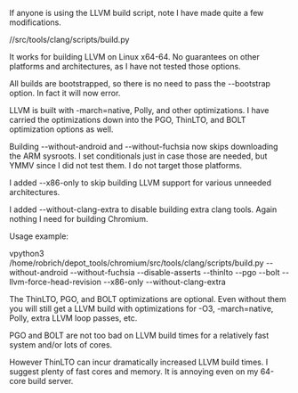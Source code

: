 If anyone is using the LLVM build script, note I have made quite a few modifications.

//src/tools/clang/scripts/build.py

It works for building LLVM on Linux x64-64. No guarantees on other platforms and architectures, as I have not tested those options.

All builds are bootstrapped, so there is no need to pass the --bootstrap option. In fact it will now error.

LLVM is built with -march=native, Polly, and other optimizations. I have carried the optimizations down into the PGO, ThinLTO, and BOLT optimization options as well.

Building --without-android and --without-fuchsia now skips downloading the ARM sysroots. I set conditionals just in case those are needed, but YMMV since I did not test them. I do not target those platforms.

I added --x86-only to skip building LLVM support for various unneeded architectures.

I added --without-clang-extra to disable building extra clang tools. Again nothing I need for building Chromium.

Usage example:

vpython3 /home/robrich/depot_tools/chromium/src/tools/clang/scripts/build.py --without-android --without-fuchsia --disable-asserts --thinlto --pgo --bolt --llvm-force-head-revision --x86-only --without-clang-extra

The ThinLTO, PGO, and BOLT optimizations are optional. Even without them you will still get a LLVM build with optimizations for -O3, -march=native, Polly, extra LLVM loop passes, etc.

PGO and BOLT are not too bad on LLVM build times for a relatively fast system and/or lots of cores.

However ThinLTO can incur dramatically increased LLVM build times. I suggest plenty of fast cores and memory. It is annoying even on my 64-core build server.
